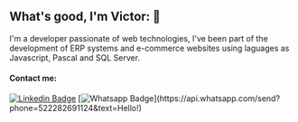 ## What's good, I'm Victor: 👋

I'm a developer passionate of web technologies, I've been part of the development of ERP systems and e-commerce websites using laguages as Javascript, Pascal and SQL Server. 

#### Contact me:
[![Linkedin Badge](https://img.shields.io/badge/-LinkedIn-blue?style=flat-square&logo=Linkedin&logoColor=white&link=https://www.linkedin.com/in/dominguezvictor1990/)](https://www.linkedin.com/in/dominguezvictor1990/)
[![Whatsapp Badge](https://img.shields.io/badge/-Whatsapp-4CA143?style=flat-square&labelColor=4CA143&logo=whatsapp&logoColor=white&link=https://api.whatsapp.com/send?phone=522282691124&text=Olá!)](https://api.whatsapp.com/send?phone=522282691124&text=Hello!)





